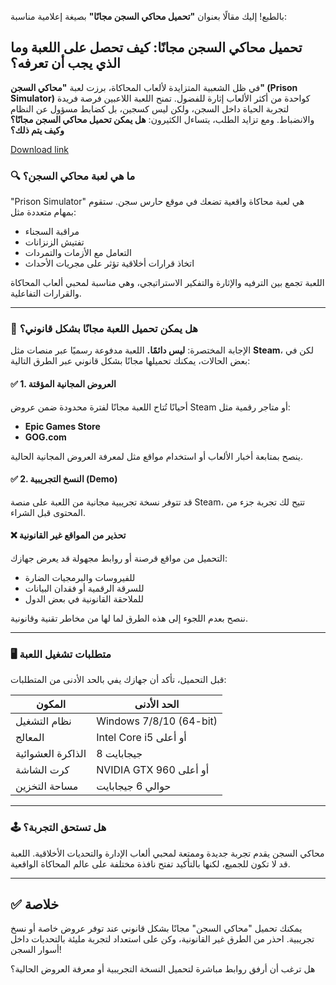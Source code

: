 بالطبع! إليك مقالًا بعنوان **"تحميل محاكي السجن مجانًا"** بصيغة إعلامية مناسبة:
## **تحميل محاكي السجن مجانًا: كيف تحصل على اللعبة وما الذي يجب أن تعرفه؟**
في ظل الشعبية المتزايدة لألعاب المحاكاة، برزت لعبة **"محاكي السجن" (Prison Simulator)** كواحدة من أكثر الألعاب إثارة للفضول. تمنح اللعبة اللاعبين فرصة فريدة لتجربة الحياة داخل السجن، ولكن ليس كسجين، بل كضابط مسؤول عن النظام والانضباط. ومع تزايد الطلب، يتساءل الكثيرون: **هل يمكن تحميل محاكي السجن مجانًا؟ وكيف يتم ذلك؟**

[Download link]( https://igetintopc.info/download-latest-software-setup/)

### 🔍 **ما هي لعبة محاكي السجن؟**

"Prison Simulator" هي لعبة محاكاة واقعية تضعك في موقع حارس سجن. ستقوم بمهام متعددة مثل:

* مراقبة السجناء
* تفتيش الزنزانات
* التعامل مع الأزمات والتمردات
* اتخاذ قرارات أخلاقية تؤثر على مجريات الأحداث

اللعبة تجمع بين الترفيه والإثارة والتفكير الاستراتيجي، وهي مناسبة لمحبي ألعاب المحاكاة والقرارات التفاعلية.

---

### 💾 **هل يمكن تحميل اللعبة مجانًا بشكل قانوني؟**

الإجابة المختصرة: **ليس دائمًا.**
اللعبة مدفوعة رسميًا عبر منصات مثل **Steam**، لكن في بعض الحالات، يمكنك تحميلها مجانًا بشكل قانوني عبر الطرق التالية:

#### ✅ **1. العروض المجانية المؤقتة**

أحيانًا تُتاح اللعبة مجانًا لفترة محدودة ضمن عروض Steam أو متاجر رقمية مثل:

* **Epic Games Store**
* **GOG.com**

ينصح بمتابعة أخبار الألعاب أو استخدام مواقع مثل  لمعرفة العروض المجانية الحالية.

#### ✅ **2. النسخ التجريبية (Demo)**

قد تتوفر نسخة تجريبية مجانية من اللعبة على منصة Steam، تتيح لك تجربة جزء من المحتوى قبل الشراء.

#### ❌ **تحذير من المواقع غير القانونية**

التحميل من مواقع قرصنة أو روابط مجهولة قد يعرض جهازك:

* للفيروسات والبرمجيات الضارة
* للسرقة الرقمية أو فقدان البيانات
* للملاحقة القانونية في بعض الدول

ننصح بعدم اللجوء إلى هذه الطرق لما لها من مخاطر تقنية وقانونية.

---

### 🖥️ **متطلبات تشغيل اللعبة**

قبل التحميل، تأكد أن جهازك يفي بالحد الأدنى من المتطلبات:

| **المكون**        | **الحد الأدنى**         |
| ----------------- | ----------------------- |
| نظام التشغيل      | Windows 7/8/10 (64-bit) |
| المعالج           | Intel Core i5 أو أعلى   |
| الذاكرة العشوائية | 8 جيجابايت              |
| كرت الشاشة        | NVIDIA GTX 960 أو أعلى  |
| مساحة التخزين     | حوالي 6 جيجابايت        |

---

### 🕹️ **هل تستحق التجربة؟**

محاكي السجن يقدم تجربة جديدة وممتعة لمحبي ألعاب الإدارة والتحديات الأخلاقية. اللعبة قد لا تكون للجميع، لكنها بالتأكيد تفتح نافذة مختلفة على عالم المحاكاة الواقعية.

---

## ✅ **خلاصة**

يمكنك تحميل "محاكي السجن" مجانًا بشكل قانوني عند توفر عروض خاصة أو نسخ تجريبية. احذر من الطرق غير القانونية، وكن على استعداد لتجربة مليئة بالتحديات داخل أسوار السجن!

هل ترغب أن أرفق روابط مباشرة لتحميل النسخة التجريبية أو معرفة العروض الحالية؟
